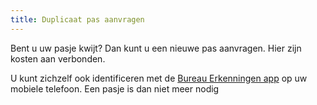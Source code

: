 ```yaml
---
title: Duplicaat pas aanvragen
---
```

Bent u uw pasje kwijt? Dan kunt u een nieuwe pas aanvragen. Hier zijn kosten aan verbonden.

U kunt zichzelf ook identificeren met de [Bureau Erkenningen app](/wat-wij-doen/bureau-erkenningen-app) op uw mobiele telefoon. Een pasje is dan niet meer nodig

<link-container>
<link-button link='{"name": "Bureau Erkenningen app","url": "/wat-wij-doen/bureau-erkenningen-app"}'></link-button>
<link-button link='{"name": "Licentie aanvragen","url": "/licenties/licentie-aanvragen"}'></link-button>
</link-container>
